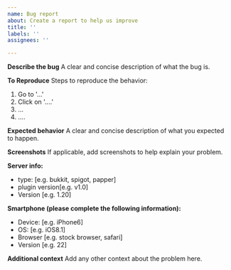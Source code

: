```yaml
---
name: Bug report
about: Create a report to help us improve
title: ''
labels: ''
assignees: ''

---
```


**Describe the bug**
A clear and concise description of what the bug is.

**To Reproduce**
Steps to reproduce the behavior:
1. Go to '...'
2. Click on '....'
3. ...
4. ....

**Expected behavior**
A clear and concise description of what you expected to happen.

**Screenshots**
If applicable, add screenshots to help explain your problem.

**Server info:**
 - type: [e.g. bukkit, spigot, papper]
 - plugin version[e.g. v1.0]
 - Version [e.g. 1.20]

**Smartphone (please complete the following information):**
 - Device: [e.g. iPhone6]
 - OS: [e.g. iOS8.1]
 - Browser [e.g. stock browser, safari]
 - Version [e.g. 22]

**Additional context**
Add any other context about the problem here.
